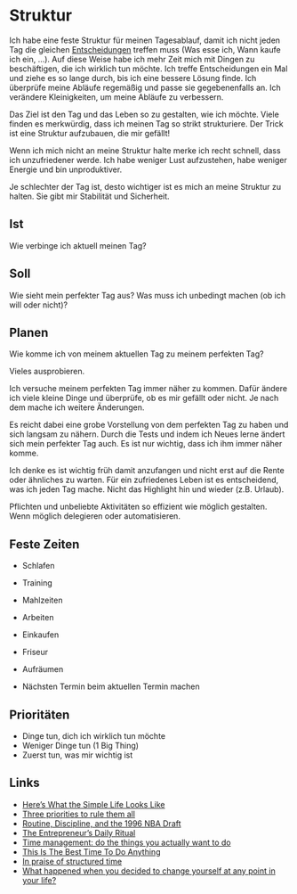 # Struktur

Ich habe eine feste Struktur für meinen Tagesablauf, damit ich nicht jeden Tag die gleichen [Entscheidungen](./entscheidungen.md) treffen muss (Was esse ich, Wann kaufe ich ein, ...). Auf diese Weise habe ich mehr Zeit mich mit Dingen zu beschäftigen, die ich wirklich tun möchte. Ich treffe Entscheidungen ein Mal und ziehe es so lange durch, bis ich eine bessere Lösung finde. Ich überprüfe meine Abläufe regemäßig und passe sie gegebenenfalls an. Ich verändere Kleinigkeiten, um meine Abläufe zu verbessern.

Das Ziel ist den Tag und das Leben so zu gestalten, wie ich möchte. Viele finden es merkwürdig, dass ich meinen Tag so strikt strukturiere. Der Trick ist eine Struktur aufzubauen, die mir gefällt!

Wenn ich mich nicht an meine Struktur halte merke ich recht schnell, dass ich unzufriedener werde. Ich habe weniger Lust aufzustehen, habe weniger Energie und bin unproduktiver.

Je schlechter der Tag ist, desto wichtiger ist es mich an meine Struktur zu halten. Sie gibt mir Stabilität und Sicherheit.

## Ist

Wie verbinge ich aktuell meinen Tag?

## Soll

Wie sieht mein perfekter Tag aus?
Was muss ich unbedingt machen (ob ich will oder nicht)?

## Planen

Wie komme ich von meinem aktuellen Tag zu meinem perfekten Tag?

Vieles ausprobieren.

Ich versuche meinem perfekten Tag immer näher zu kommen. Dafür ändere ich viele kleine Dinge und überprüfe, ob es mir gefällt oder nicht.
Je nach dem mache ich weitere Änderungen.

Es reicht dabei eine grobe Vorstellung von dem perfekten Tag zu haben und sich langsam zu nähern. Durch die Tests und indem ich Neues lerne ändert sich mein perfekter Tag auch. Es ist nur wichtig, dass ich ihm immer näher komme. 

Ich denke es ist wichtig früh damit anzufangen und nicht erst auf die Rente oder ähnliches zu warten.
Für ein zufriedenes Leben ist es entscheidend, was ich jeden Tag mache. Nicht das Highlight hin und wieder (z.B. Urlaub).

Pflichten und unbeliebte Aktivitäten so effizient wie möglich gestalten. Wenn möglich delegieren oder automatisieren.

## Feste Zeiten

- Schlafen
- Training
- Mahlzeiten
- Arbeiten
- Einkaufen
- Friseur
- Aufräumen

- Nächsten Termin beim aktuellen Termin machen

## Prioritäten

- Dinge tun, dich ich wirklich tun möchte
- Weniger Dinge tun (1 Big Thing)
- Zuerst tun, was mir wichtig ist

## Links

- [Here’s What the Simple Life Looks Like](https://cityfrugal.com/heres-what-the-simple-life-looks-like/)
- [Three priorities to rule them all](https://cityfrugal.com/three-priorities-to-rule-them-all/)
- [Routine, Discipline, and the 1996 NBA Draft](https://cityfrugal.com/routine/)
- [The Entrepreneur’s Daily Ritual](https://taylorpearson.me/dailyritual/)
- [Time management: do the things you actually want to do](https://nesslabs.com/time-management)
- [This Is The Best Time To Do Anything](https://www.bakadesuyo.com/2021/04/circadian/)
- [In praise of structured time](https://twitter.com/jongold/status/1397218299251990535)
- [What happened when you decided to change yourself at any point in your life?](https://qr.ae/pGSNDN)